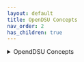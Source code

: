 ```yaml
---
layout: default
title: OpenDSU Concepts
nav_order: 2
has_children: true
---
```

<details>
  <summary>OpendDSU Concepts</summary>

  <p><a href="link-to-rfc-001">DSU Introduction (RFC-001)</a></p>
  <p><a href="link-to-rfc-002">KeySSI (RFC-002)</a></p>
  <p><a href="link-to-rfc-003">Brick Storages (RFC-003)</a></p>
  <p><a href="link-to-rfc-005">Anchoring (RFC-005)</a></p>
  <p><a href="link-to-rfc-006">DSU Mounting (RFC-006)</a></p>
  <p><a href="link-to-rfc-007">DSU Types (RFC-007)</a></p>
  <p><a href="link-to-rfc-008">DSU Reconstruction (RFC-008)</a></p>
  <p><a href="link-to-rfc-022">BDNS (RFC-022)</a></p>
  <p><a href="link-to-rfc-028">SSApp Architecture (RFC-028)</a></p>
  <p><a href="link-to-rfc-032">Cloud and Edge Wallets (RFC-032)</a></p>
</details>
